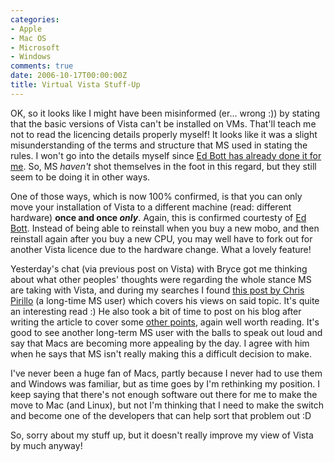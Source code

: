 ```yaml
---
categories:
- Apple
- Mac OS
- Microsoft
- Windows
comments: true
date: 2006-10-17T00:00:00Z
title: Virtual Vista Stuff-Up
---
```


OK, so it looks like I might have been misinformed (er... wrong :)) by stating that the basic versions of Vista can't be installed on VMs. That'll teach me not to read the licencing details properly myself! It looks like it was a slight misunderstanding of the terms and structure that MS used in stating the rules. I won't go into the details myself since <a href="http://blogs.zdnet.com/Bott/?p=157" title="No, theres no ban on virtual Vista">Ed Bott has already done it for me</a>. So, MS <em>haven't</em> shot themselves in the foot in this regard, but they still seem to be doing it in other ways.

One of those ways, which is now 100% confirmed, is that you can only move your installation of Vista to a different machine (read: different hardware) <strong>once and once <em>only</em></strong>. Again, this is confirmed courtesty of <a href="http://blogs.zdnet.com/Bott/?p=156" title="A sneaky change in Windows licensing terms">Ed Bott</a>. Instead of being able to reinstall when you buy a new mobo, and then reinstall again after you buy a new CPU, you may well have to fork out for another Vista licence due to the hardware change. What a lovely feature!

Yesterday's chat (via previous post on Vista) with Bryce got me thinking about what other peoples' thoughts were regarding the whole stance MS are taking with Vista, and during my searches I found <a href="http://www.computerpoweruser.com/editorial/article.asp?article=articles/archive/c0611/44c11/44c11.asp&guid=8CF5E5CB35CB42E1857F6F42970E2A2C" title="Vista Will Double Apples Market Share">this post by Chris Pirillo</a> (a long-time MS user) which covers his views on said topic. It's quite an interesting read :) He also took a bit of time to post on his blog after writing the article to cover some <a href="http://chris.pirillo.com/posts/microsoft-windows-vista-vs-apple-os-x/" title="Microsoft Windows Vista vs. Apple OS X">other points</a>, again well worth reading.  It's good to see another long-term MS user with the balls to speak out loud and say that Macs are becoming more appealing by the day.  I agree with him when he says that MS isn't really making this a difficult decision to make.

I've never been a huge fan of Macs, partly because I never had to use them and Windows was familiar, but as time goes by I'm rethinking my position. I keep saying that there's not enough software out there for me to make the move to Mac (and Linux), but not I'm thinking that I need to make the switch and become one of the developers that can help sort that problem out :D

So, sorry about my stuff up, but it doesn't really improve my view of Vista by much anyway!
